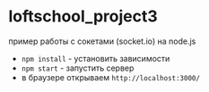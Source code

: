 # loftschool_project3
пример работы с сокетами (socket.io) на node.js
* `npm install` - установить зависимости
* `npm start` - запустить сервер
* в браузере открываем  `http://localhost:3000/`
